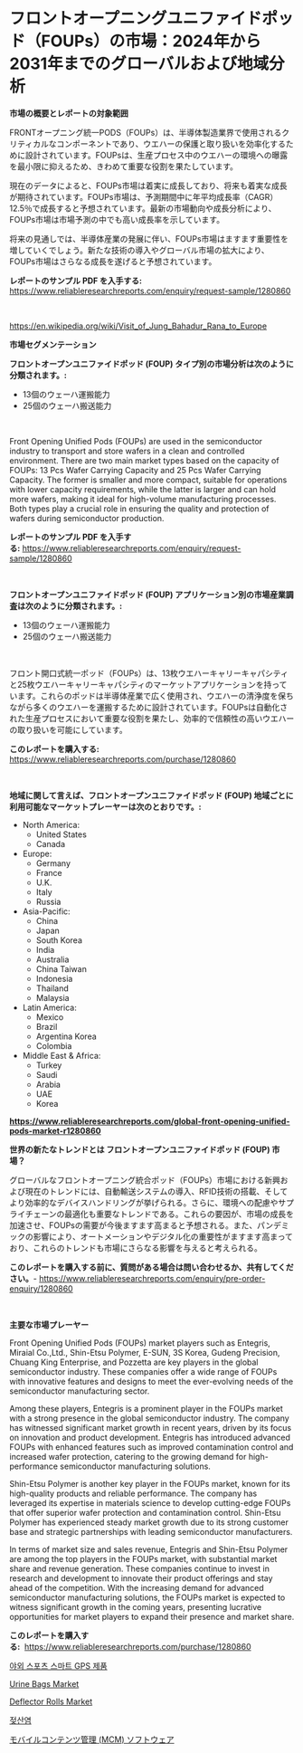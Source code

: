 <p><h1>フロントオープニングユニファイドポッド（FOUPs）の市場：2024年から2031年までのグローバルおよび地域分析</h1></p><p><strong>市場の概要とレポートの対象範囲</strong></p>
<p><p>FRONTオープニング統一PODS（FOUPs）は、半導体製造業界で使用されるクリティカルなコンポーネントであり、ウエハーの保護と取り扱いを効率化するために設計されています。FOUPsは、生産プロセス中のウエハーの環境への曝露を最小限に抑えるため、きわめて重要な役割を果たしています。</p><p>現在のデータによると、FOUPs市場は着実に成長しており、将来も着実な成長が期待されています。FOUPs市場は、予測期間中に年平均成長率（CAGR）12.5％で成長すると予想されています。最新の市場動向や成長分析により、FOUPs市場は市場予測の中でも高い成長率を示しています。</p><p>将来の見通しでは、半導体産業の発展に伴い、FOUPs市場はますます重要性を増していくでしょう。新たな技術の導入やグローバル市場の拡大により、FOUPs市場はさらなる成長を遂げると予想されています。</p></p>
<p><strong>レポートのサンプル PDF を入手する:</strong> <a href="https://www.reliableresearchreports.com/enquiry/request-sample/1280860">https://www.reliableresearchreports.com/enquiry/request-sample/1280860</a></p>
<p>&nbsp;</p>
<p><a href="https://en.wikipedia.org/wiki/Visit_of_Jung_Bahadur_Rana_to_Europe">https://en.wikipedia.org/wiki/Visit_of_Jung_Bahadur_Rana_to_Europe</a></p>
<p><strong>市場セグメンテーション</strong></p>
<p><strong>フロントオープンユニファイドポッド (FOUP) タイプ別の市場分析は次のように分類されます。:</strong></p>
<p><ul><li>13個のウェーハ運搬能力</li><li>25個のウェーハ搬送能力</li></ul></p>
<p>&nbsp;</p>
<p><p>Front Opening Unified Pods (FOUPs) are used in the semiconductor industry to transport and store wafers in a clean and controlled environment. There are two main market types based on the capacity of FOUPs: 13 Pcs Wafer Carrying Capacity and 25 Pcs Wafer Carrying Capacity. The former is smaller and more compact, suitable for operations with lower capacity requirements, while the latter is larger and can hold more wafers, making it ideal for high-volume manufacturing processes. Both types play a crucial role in ensuring the quality and protection of wafers during semiconductor production.</p></p>
<p><strong>レポートのサンプル PDF を入手する:</strong>&nbsp;<a href="https://www.reliableresearchreports.com/enquiry/request-sample/1280860">https://www.reliableresearchreports.com/enquiry/request-sample/1280860</a></p>
<p>&nbsp;</p>
<p><strong> フロントオープンユニファイドポッド (FOUP) アプリケーション別の市場産業調査は次のように分類されます。:</strong></p>
<p><ul><li>13個のウェーハ運搬能力</li><li>25個のウェーハ搬送能力</li></ul></p>
<p>&nbsp;</p>
<p><p>フロント開口式統一ポッド（FOUPs）は、13枚ウエハーキャリーキャパシティと25枚ウエハーキャリーキャパシティのマーケットアプリケーションを持っています。これらのポッドは半導体産業で広く使用され、ウエハーの清浄度を保ちながら多くのウエハーを運搬するために設計されています。FOUPsは自動化された生産プロセスにおいて重要な役割を果たし、効率的で信頼性の高いウエハーの取り扱いを可能にしています。</p></p>
<p><strong>このレポートを購入する:</strong>&nbsp; <a href="https://www.reliableresearchreports.com/purchase/1280860">https://www.reliableresearchreports.com/purchase/1280860</a></p>
<p>&nbsp;</p>
<p><strong>地域に関して言えば、フロントオープンユニファイドポッド (FOUP) 地域ごとに利用可能なマーケットプレーヤーは次のとおりです。:</strong></p>
<p><ul>
    <li>
        North America:
        <ul>
            <li>United States</li>
            <li>Canada</li>
        </ul>
    </li>
    <li>
        Europe:
        <ul>
            <li>Germany</li>
            <li>France</li>
            <li>U.K.</li>
            <li>Italy</li>
            <li>Russia</li>
        </ul>
    </li>
    <li>
        Asia-Pacific:
        <ul>
            <li>China</li>
            <li>Japan</li>
            <li>South Korea</li>
            <li>India</li>
            <li>Australia</li>
            <li>China Taiwan</li>
            <li>Indonesia</li>
            <li>Thailand</li>
            <li>Malaysia</li>
        </ul>
    </li>
    <li>
        Latin America:
        <ul>
            <li>Mexico</li>
            <li>Brazil</li>
            <li>Argentina Korea</li>
            <li>Colombia</li>
        </ul>
    </li>
    <li>
        Middle East & Africa:
        <ul>
            <li>Turkey</li>
            <li>Saudi</li>
            <li>Arabia</li>
            <li>UAE</li>
            <li>Korea</li>
        </ul>
    </li>
    </ul></p>
<p><strong><a href="https://www.reliableresearchreports.com/global-front-opening-unified-pods-market-r1280860">https://www.reliableresearchreports.com/global-front-opening-unified-pods-market-r1280860</a></strong>&nbsp;</p>
<p><strong>世界の新たなトレンドとは フロントオープンユニファイドポッド (FOUP) 市場？</strong></p>
<p><p>グローバルなフロントオープニング統合ポッド（FOUPs）市場における新興および現在のトレンドには、自動輸送システムの導入、RFID技術の搭載、そしてより効率的なデバイスハンドリングが挙げられる。さらに、環境への配慮やサプライチェーンの最適化も重要なトレンドである。これらの要因が、市場の成長を加速させ、FOUPsの需要が今後ますます高まると予想される。また、パンデミックの影響により、オートメーションやデジタル化の重要性がますます高まっており、これらのトレンドも市場にさらなる影響を与えると考えられる。</p></p>
<p><strong>このレポートを購入する前に、質問がある場合は問い合わせるか、共有してください。</strong>- <a href="https://www.reliableresearchreports.com/enquiry/pre-order-enquiry/1280860">https://www.reliableresearchreports.com/enquiry/pre-order-enquiry/1280860</a></p>
<p>&nbsp;</p>
<p><strong>主要な市場プレーヤー</strong></p>
<p><p>Front Opening Unified Pods (FOUPs) market players such as Entegris, Miraial Co.,Ltd., Shin-Etsu Polymer, E-SUN, 3S Korea, Gudeng Precision, Chuang King Enterprise, and Pozzetta are key players in the global semiconductor industry. These companies offer a wide range of FOUPs with innovative features and designs to meet the ever-evolving needs of the semiconductor manufacturing sector.</p><p>Among these players, Entegris is a prominent player in the FOUPs market with a strong presence in the global semiconductor industry. The company has witnessed significant market growth in recent years, driven by its focus on innovation and product development. Entegris has introduced advanced FOUPs with enhanced features such as improved contamination control and increased wafer protection, catering to the growing demand for high-performance semiconductor manufacturing solutions.</p><p>Shin-Etsu Polymer is another key player in the FOUPs market, known for its high-quality products and reliable performance. The company has leveraged its expertise in materials science to develop cutting-edge FOUPs that offer superior wafer protection and contamination control. Shin-Etsu Polymer has experienced steady market growth due to its strong customer base and strategic partnerships with leading semiconductor manufacturers.</p><p>In terms of market size and sales revenue, Entegris and Shin-Etsu Polymer are among the top players in the FOUPs market, with substantial market share and revenue generation. These companies continue to invest in research and development to innovate their product offerings and stay ahead of the competition. With the increasing demand for advanced semiconductor manufacturing solutions, the FOUPs market is expected to witness significant growth in the coming years, presenting lucrative opportunities for market players to expand their presence and market share.</p></p>
<p><strong>このレポートを購入する:</strong>&nbsp;&nbsp;<a href="https://www.reliableresearchreports.com/purchase/1280860">https://www.reliableresearchreports.com/purchase/1280860</a></p>
<p><p><a href="https://medium.com/@jerrodhilll68/%EC%95%BC%EC%99%B8-%EC%8A%A4%ED%8F%AC%EC%B8%A0-%EC%8A%A4%EB%A7%88%ED%8A%B8-gps-%EC%A0%9C%ED%92%88-%EC%8B%9C%EC%9E%A5%EC%9D%98-%EC%8B%AC%EC%B8%B5-%EC%A1%B0%EC%82%AC-%EB%8F%99%ED%96%A5-%EC%8B%9C%EC%9E%A5-%EC%84%B8%EB%B6%84%ED%99%94-%EB%B0%8F-%EA%B2%BD%EC%9F%81-%EB%B6%84%EC%84%9D-dd06ca63f2bb">야외 스포츠 스마트 GPS 제품</a></p><p><a href="https://github.com/jahid123ahm/Market-Research-Report-List-1/blob/main/urine-bags-market.md">Urine Bags Market</a></p><p><a href="https://issuu.com/reportprime-2/docs/deflector-rolls-market-size-2030.pptx">Deflector Rolls Market</a></p><p><a href="https://github.com/nicolaseller56452023/Market-Research-Report-List-1/blob/main/1192265154794.md">젖산염</a></p><p><a href="https://github.com/RudyBoyer2017/Market-Research-Report-List-1/blob/main/7586286146143.md">モバイルコンテンツ管理 (MCM) ソフトウェア</a></p></p>